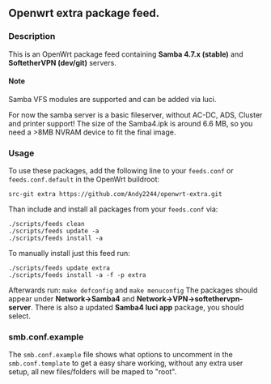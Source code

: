 ## Openwrt extra package feed.

### Description

This is an OpenWrt package feed containing **Samba 4.7.x (stable)** and **SoftetherVPN (dev/git)** servers.

#### Note
Samba VFS modules are supported and can be added via luci.

For now the samba server is a basic fileserver, without AC-DC, ADS, Cluster and printer support!
The size of the Samba4.ipk is around 6.6 MB, so you need a >8MB NVRAM device to fit the final image.

### Usage

To use these packages, add the following line to your ```feeds.conf``` or ```feeds.conf.default``` in the OpenWrt buildroot:

```src-git extra https://github.com/Andy2244/openwrt-extra.git```

Than include and install all packages from your ```feeds.conf``` via:
```
./scripts/feeds clean
./scripts/feeds update -a
./scripts/feeds install -a
```
To manually install just this feed run:
```
./scripts/feeds update extra
./scripts/feeds install -a -f -p extra
```

Afterwards run: 
```make defconfig``` and ```make menuconfig```
The packages should appear under **Network->Samba4** and **Network->VPN->softethervpn-server**. There is also a updated **Samba4 luci app** package, you should select.


### smb.conf.example

The ```smb.conf.example``` file shows what options to uncomment in the ```smb.conf.template``` to get a easy share working, without any extra user setup, all new files/folders will be maped to "root".
